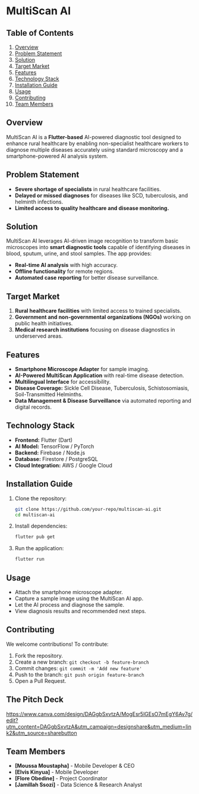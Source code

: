 # MultiScan AI

## Table of Contents
1. [Overview](#overview)
2. [Problem Statement](#problem-statement)
3. [Solution](#solution)
4. [Target Market](#target-market)
5. [Features](#features)
6. [Technology Stack](#technology-stack)
7. [Installation Guide](#installation-guide)
8. [Usage](#usage)
9. [Contributing](#contributing)
10. [Team Members](#team-members)

## Overview
MultiScan AI is a **Flutter-based** AI-powered diagnostic tool designed to enhance rural healthcare by enabling non-specialist healthcare workers to diagnose multiple diseases accurately using standard microscopy and a smartphone-powered AI analysis system.

## Problem Statement
- **Severe shortage of specialists** in rural healthcare facilities.
- **Delayed or missed diagnoses** for diseases like SCD, tuberculosis, and helminth infections.
- **Limited access to quality healthcare and disease monitoring.**

## Solution
MultiScan AI leverages AI-driven image recognition to transform basic microscopes into **smart diagnostic tools** capable of identifying diseases in blood, sputum, urine, and stool samples. The app provides:
- **Real-time AI analysis** with high accuracy.
- **Offline functionality** for remote regions.
- **Automated case reporting** for better disease surveillance.

## Target Market
1. **Rural healthcare facilities** with limited access to trained specialists.
2. **Government and non-governmental organizations (NGOs)** working on public health initiatives.
3. **Medical research institutions** focusing on disease diagnostics in underserved areas.

## Features
- **Smartphone Microscope Adapter** for sample imaging.
- **AI-Powered MultiScan Application** with real-time disease detection.
- **Multilingual Interface** for accessibility.
- **Disease Coverage:** Sickle Cell Disease, Tuberculosis, Schistosomiasis, Soil-Transmitted Helminths.
- **Data Management & Disease Surveillance** via automated reporting and digital records.

## Technology Stack
- **Frontend:** Flutter (Dart)
- **AI Model:** TensorFlow / PyTorch
- **Backend:** Firebase / Node.js
- **Database:** Firestore / PostgreSQL
- **Cloud Integration:** AWS / Google Cloud

## Installation Guide
1. Clone the repository:
   ```sh
   git clone https://github.com/your-repo/multiscan-ai.git
   cd multiscan-ai
   ```
2. Install dependencies:
   ```sh
   flutter pub get
   ```
3. Run the application:
   ```sh
   flutter run
   ```

## Usage
- Attach the smartphone microscope adapter.
- Capture a sample image using the MultiScan AI app.
- Let the AI process and diagnose the sample.
- View diagnosis results and recommended next steps.

## Contributing
We welcome contributions! To contribute:
1. Fork the repository.
2. Create a new branch: `git checkout -b feature-branch`
3. Commit changes: `git commit -m 'Add new feature'`
4. Push to the branch: `git push origin feature-branch`
5. Open a Pull Request.

## The Pitch Deck
https://www.canva.com/design/DAGgbSxvtzA/MogEsr5lGEsO7mEgY6Av7g/edit?utm_content=DAGgbSxvtzA&utm_campaign=designshare&utm_medium=link2&utm_source=sharebutton

## Team Members
- **[Moussa Moustapha]** - Mobile Developer & CEO
- **[Elvis Kinyua]** - Mobile Developer
- **[Flore Obedine]** - Project Coordinator
- **[Jamillah Ssozi]** - Data Science & Research Analyst

